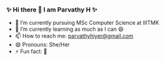 ### ✨ Hi there 👋 I am Parvathy H   ✨ 



- 🔭 I’m currently pursuing MSc Computer Science at IIITMK
- 🌱 I’m currently learning as much as I can 😄
- 📫 How to reach me: parvathyhiyer@gmail.com
- 😄 Pronouns: She/Her
- ⚡ Fun fact: 🤔
